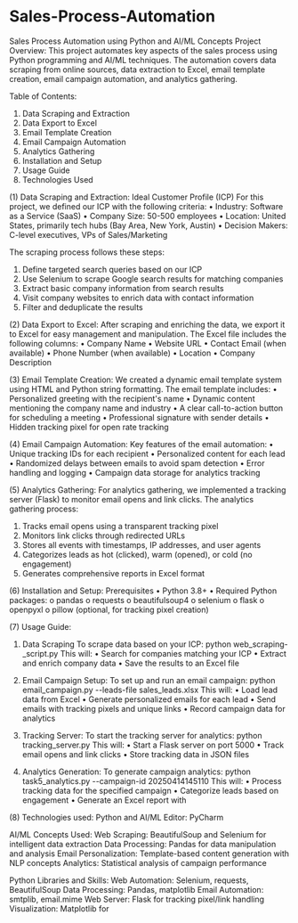 # Sales-Process-Automation
Sales Process Automation using Python and AI/ML Concepts
Project Overview:
This project automates key aspects of the sales process using Python programming and AI/ML techniques. The automation covers data scraping from online sources, data extraction to Excel, email template creation, email campaign automation, and analytics gathering.

Table of Contents:
1.	Data Scraping and Extraction
2.	Data Export to Excel
3.	Email Template Creation
4.	Email Campaign Automation
5.	Analytics Gathering
6.	Installation and Setup
7.	Usage Guide
8.	Technologies Used

(1) Data Scraping and Extraction:
Ideal Customer Profile (ICP)
For this project, we defined our ICP with the following criteria:
•	Industry: Software as a Service (SaaS)
•	Company Size: 50-500 employees
•	Location: United States, primarily tech hubs (Bay Area, New York, Austin)
•	Decision Makers: C-level executives, VPs of Sales/Marketing

The scraping process follows these steps:
1.	Define targeted search queries based on our ICP
2.	Use Selenium to scrape Google search results for matching companies
3.	Extract basic company information from search results
4.	Visit company websites to enrich data with contact information
5.	Filter and deduplicate the results

(2) Data Export to Excel:
After scraping and enriching the data, we export it to Excel for easy management and manipulation.
The Excel file includes the following columns:
•	Company Name
•	Website URL
•	Contact Email (when available)
•	Phone Number (when available)
•	Location
•	Company Description

(3) Email Template Creation:
We created a dynamic email template system using HTML and Python string formatting.
The email template includes:
•	Personalized greeting with the recipient's name
•	Dynamic content mentioning the company name and industry
•	A clear call-to-action button for scheduling a meeting
•	Professional signature with sender details
•	Hidden tracking pixel for open rate tracking

(4) Email Campaign Automation:
Key features of the email automation:
•	Unique tracking IDs for each recipient
•	Personalized content for each lead
•	Randomized delays between emails to avoid spam detection
•	Error handling and logging
•	Campaign data storage for analytics tracking

(5) Analytics Gathering:
For analytics gathering, we implemented a tracking server (Flask) to monitor email opens and link clicks.
The analytics gathering process:
1.	Tracks email opens using a transparent tracking pixel
2.	Monitors link clicks through redirected URLs
3.	Stores all events with timestamps, IP addresses, and user agents
4.	Categorizes leads as hot (clicked), warm (opened), or cold (no engagement)
5.	Generates comprehensive reports in Excel format

(6) Installation and Setup:
Prerequisites
•	Python 3.8+
•	Required Python packages: 
o	pandas
o	requests
o	beautifulsoup4
o	selenium
o	flask
o	openpyxl
o	pillow (optional, for tracking pixel creation)

(7) Usage Guide:

1. Data Scraping
To scrape data based on your ICP:
python web_scraping-_script.py
This will:
•	Search for companies matching your ICP
•	Extract and enrich company data
•	Save the results to an Excel file

2. Email Campaign Setup:
To set up and run an email campaign:
python email_campaign.py --leads-file sales_leads.xlsx
This will:
•	Load lead data from Excel
•	Generate personalized emails for each lead
•	Send emails with tracking pixels and unique links
•	Record campaign data for analytics

3. Tracking Server:
To start the tracking server for analytics:
python tracking_server.py
This will:
•	Start a Flask server on port 5000
•	Track email opens and link clicks
•	Store tracking data in JSON files

5. Analytics Generation:
To generate campaign analytics:
python task5_analytics.py --campaign-id 20250414145110
This will:
•	Process tracking data for the specified campaign
•	Categorize leads based on engagement
•	Generate an Excel report with

(8) Technologies used:
Python and AI/ML
Editor: PyCharm 

AI/ML Concepts Used:
Web Scraping: BeautifulSoup and Selenium for intelligent data extraction
Data Processing: Pandas for data manipulation and analysis
Email Personalization: Template-based content generation with NLP concepts
Analytics: Statistical analysis of campaign performance

Python Libraries and Skills:
Web Automation: Selenium, requests, BeautifulSoup
Data Processing: Pandas, matplotlib
Email Automation: smtplib, email.mime
Web Server: Flask for tracking pixel/link handling
Visualization: Matplotlib for
